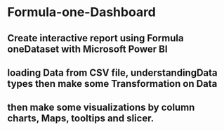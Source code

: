 # Formula-one-Dashboard
## Create interactive report using Formula oneDataset with Microsoft Power BI
## loading Data from CSV file, understandingData types then make some Transformation on Data
## then make some visualizations by column charts, Maps, tooltips and slicer.
